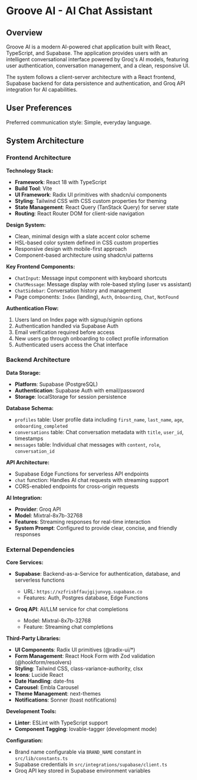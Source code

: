 # Groove AI - AI Chat Assistant

## Overview

Groove AI is a modern AI-powered chat application built with React, TypeScript, and Supabase. The application provides users with an intelligent conversational interface powered by Groq's AI models, featuring user authentication, conversation management, and a clean, responsive UI.

The system follows a client-server architecture with a React frontend, Supabase backend for data persistence and authentication, and Groq API integration for AI capabilities.

## User Preferences

Preferred communication style: Simple, everyday language.

## System Architecture

### Frontend Architecture

**Technology Stack:**
- **Framework**: React 18 with TypeScript
- **Build Tool**: Vite
- **UI Framework**: Radix UI primitives with shadcn/ui components
- **Styling**: Tailwind CSS with CSS custom properties for theming
- **State Management**: React Query (TanStack Query) for server state
- **Routing**: React Router DOM for client-side navigation

**Design System:**
- Clean, minimal design with a slate accent color scheme
- HSL-based color system defined in CSS custom properties
- Responsive design with mobile-first approach
- Component-based architecture using shadcn/ui patterns

**Key Frontend Components:**
- `ChatInput`: Message input component with keyboard shortcuts
- `ChatMessage`: Message display with role-based styling (user vs assistant)
- `ChatSidebar`: Conversation history and management
- Page components: `Index` (landing), `Auth`, `Onboarding`, `Chat`, `NotFound`

**Authentication Flow:**
1. Users land on Index page with signup/signin options
2. Authentication handled via Supabase Auth
3. Email verification required before access
4. New users go through onboarding to collect profile information
5. Authenticated users access the Chat interface

### Backend Architecture

**Data Storage:**
- **Platform**: Supabase (PostgreSQL)
- **Authentication**: Supabase Auth with email/password
- **Storage**: localStorage for session persistence

**Database Schema:**
- `profiles` table: User profile data including `first_name`, `last_name`, `age`, `onboarding_completed`
- `conversations` table: Chat conversation metadata with `title`, `user_id`, timestamps
- `messages` table: Individual chat messages with `content`, `role`, `conversation_id`

**API Architecture:**
- Supabase Edge Functions for serverless API endpoints
- `chat` function: Handles AI chat requests with streaming support
- CORS-enabled endpoints for cross-origin requests

**AI Integration:**
- **Provider**: Groq API
- **Model**: Mixtral-8x7b-32768
- **Features**: Streaming responses for real-time interaction
- **System Prompt**: Configured to provide clear, concise, and friendly responses

### External Dependencies

**Core Services:**
- **Supabase**: Backend-as-a-Service for authentication, database, and serverless functions
  - URL: `https://xzfrisbffaujgijunvyg.supabase.co`
  - Features: Auth, Postgres database, Edge Functions
  
- **Groq API**: AI/LLM service for chat completions
  - Model: Mixtral-8x7b-32768
  - Feature: Streaming chat completions

**Third-Party Libraries:**
- **UI Components**: Radix UI primitives (@radix-ui/*)
- **Form Management**: React Hook Form with Zod validation (@hookform/resolvers)
- **Styling**: Tailwind CSS, class-variance-authority, clsx
- **Icons**: Lucide React
- **Date Handling**: date-fns
- **Carousel**: Embla Carousel
- **Theme Management**: next-themes
- **Notifications**: Sonner (toast notifications)

**Development Tools:**
- **Linter**: ESLint with TypeScript support
- **Component Tagging**: lovable-tagger (development mode)

**Configuration:**
- Brand name configurable via `BRAND_NAME` constant in `src/lib/constants.ts`
- Supabase credentials in `src/integrations/supabase/client.ts`
- Groq API key stored in Supabase environment variables